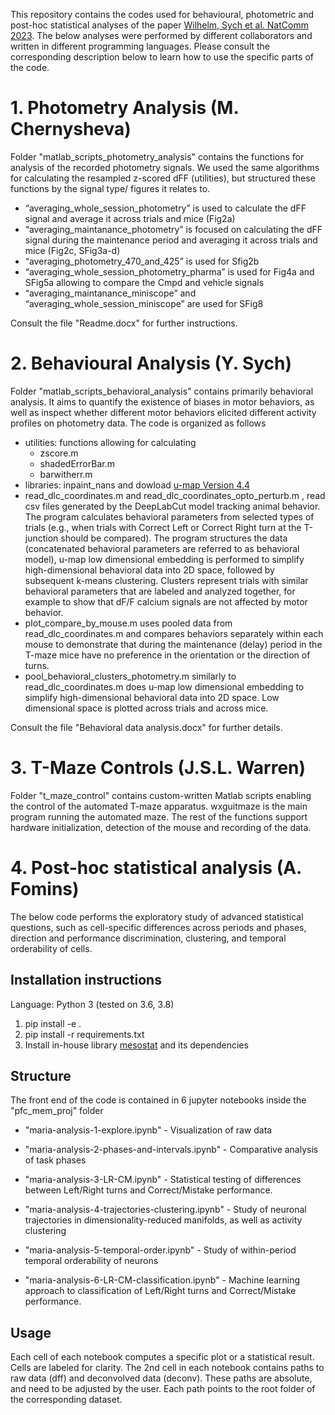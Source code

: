 This repository contains the codes used for behavioural, photometric and post-hoc statistical analyses of the paper [Wilhelm, Sych et al. NatComm 2023](https://doi.org/10.1101/2021.12.03.471159). The below analyses were performed by different collaborators and written in different programming languages. Please consult the corresponding description below to learn how to use the specific parts of the code.

# 1. Photometry Analysis (M. Chernysheva)

Folder "matlab_scripts_photometry_analysis" contains the functions for analysis of the recorded photometry signals. We used the same algorithms for calculating the resampled z-scored dFF (utilities), but structured these functions by the signal type/ figures it relates to.
* “averaging_whole_session_photometry” is used to calculate the dFF signal and average it across trials and mice (Fig2a)
* “averaging_maintanance_photometry” is focused on calculating the dFF signal during the maintenance period and averaging it across trials and mice (Fig2c, SFig3a-d)
* “averaging_photometry_470_and_425” is used for Sfig2b
* “averaging_whole_session_photometry_pharma” is used for Fig4a and SFig5a allowing to compare the Cmpd and vehicle signals
* “averaging_maintanance_miniscope” and “averaging_whole_session_miniscope”
are used for SFig8

Consult the file "Readme.docx" for further instructions.

# 2. Behavioural Analysis (Y. Sych)

Folder "matlab_scripts_behavioral_analysis" contains primarily behavioral analysis. It aims to quantify the existence of biases in motor behaviors, as well as inspect whether different motor behaviors elicited different activity profiles on photometry data. The code is organized as follows

* utilities: functions allowing for calculating
    * zscore.m
    * shadedErrorBar.m
    * barwitherr.m
* libraries: inpaint_nans and dowload [u-map Version 4.4](https://ch.mathworks.com/matlabcentral/fileexchange/71902-uniform-manifold-approximation-and-projection-umap?s_tid=mwa_osa_a)
* read_dlc_coordinates.m and read_dlc_coordinates_opto_perturb.m , read csv files generated by the DeepLabCut model tracking animal behavior. The program calculates behavioral parameters from selected types of trials (e.g., when trials with Correct Left or Correct Right turn at the T-junction should be compared). The program structures the data (concatenated behavioral parameters are referred to as behavioral model), u-map low dimensional embedding is performed to simplify high-dimensional behavioral data into 2D space, followed by subsequent k-means clustering. Clusters represent trials with similar behavioral parameters that are labeled and analyzed together, for example to show that dF/F calcium signals are not affected by motor behavior.
* plot_compare_by_mouse.m uses pooled data from read_dlc_coordinates.m and compares behaviors separately within each mouse to demonstrate that during the maintenance (delay) period in the T-maze mice have no preference in the orientation or the direction of turns.
* pool_behavioral_clusters_photometry.m similarly to read_dlc_coordinates.m does u-map low dimensional embedding to simplify high-dimensional behavioral data into 2D space. Low dimensional space is plotted across trials and across mice.

Consult the file "Behavioral data analysis.docx" for further details.

# 3. T-Maze Controls (J.S.L. Warren)

Folder "t_maze_control" contains custom-written Matlab scripts enabling the control of the automated T-maze apparatus. wxguitmaze is the main program running the automated maze. The rest of the functions support hardware initialization, detection of the mouse and recording of the data.

# 4. Post-hoc statistical analysis (A. Fomins)

The below code performs the exploratory study of advanced statistical questions, such as cell-specific differences across periods and phases, direction and performance discrimination, clustering, and temporal orderability of cells.

## Installation instructions

Language: Python 3 (tested on 3.6, 3.8)

1. pip install -e .
2. pip install -r requirements.txt
3. Install in-house library [mesostat](https://github.com/HelmchenLabSoftware/mesostat-dev) and its dependencies

##  Structure

The front end of the code is contained in 6 jupyter notebooks inside the "pfc_mem_proj" folder

* "maria-analysis-1-explore.ipynb" - Visualization of raw data

* "maria-analysis-2-phases-and-intervals.ipynb" - Comparative analysis of task phases

* "maria-analysis-3-LR-CM.ipynb" - Statistical testing of differences between Left/Right turns and Correct/Mistake performance.

* "maria-analysis-4-trajectories-clustering.ipynb" - Study of neuronal trajectories in dimensionality-reduced manifolds, as well as activity clustering

* "maria-analysis-5-temporal-order.ipynb" - Study of within-period temporal orderability of neurons

* "maria-analysis-6-LR-CM-classification.ipynb" - Machine learning approach to classification of Left/Right turns and Correct/Mistake performance.

## Usage
Each cell of each notebook computes a specific plot or a statistical result. Cells are labeled for clarity. The 2nd cell in each notebook contains paths to raw data (dff) and deconvolved data (deconv). These paths are absolute, and need to be adjusted by the user. Each path points to the root folder of the corresponding dataset.
